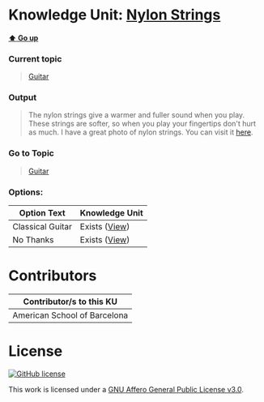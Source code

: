 # Knowledge Unit: [Nylon Strings](../../knowledge_units/guitar/nylon-strings.md)

#### [:arrow_up: Go up](../../topics/guitar.md)
### Current topic
> [Guitar](../../topics/guitar.md)
### Output
> The nylon strings give a warmer and fuller sound when you play. These strings are softer, so when you play your fingertips don&#039;t hurt as much. I have a great photo of nylon strings. You can visit it [here](https://qph.fs.quoracdn.net/main-qimg-612899df1b3a4e7fd5aa3e76c4d24992.webp).
### Go to Topic
> [Guitar](../../topics/guitar.md)

### Options: 

| Option Text | Knowledge Unit |
| - | - |  
| Classical Guitar  |  Exists ([View](../../knowledge_units/guitar/classical-guitar.md))  |  
| No Thanks  |  Exists ([View](../../knowledge_units/guitar/no-thanks.md))  | 

# Contributors

| Contributor/s to this KU |
| - | 
| American School of Barcelona |

# License
[![GitHub license](https://img.shields.io/github/license/inbrainz/cerebro)](https://github.com/inbrainz/cerebro/blob/master/LICENSE)

This work is licensed under a [GNU Affero General Public License v3.0](https://www.gnu.org/licenses/agpl-3.0.txt).